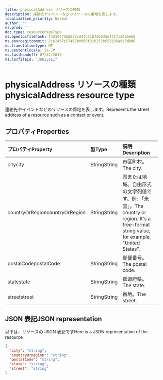 ```yaml
---
title: physicalAddress リソースの種類
description: 連絡先やイベントなどのリソースの番地を表します。
localization_priority: Normal
author: ''
ms.prod: ''
doc_type: resourcePageType
ms.openlocfilehash: f301947d6d277cd4fd51b7db035ef4f7134a5e65
ms.sourcegitcommit: 2c62457e57467b8d50f21b255b553106a9a5d8d6
ms.translationtype: MT
ms.contentlocale: ja-JP
ms.lasthandoff: 07/31/2019
ms.locfileid: "36035511"
---
```

# <a name="physicaladdress-resource-type"></a><span data-ttu-id="09ff6-103">physicalAddress リソースの種類</span><span class="sxs-lookup"><span data-stu-id="09ff6-103">physicalAddress resource type</span></span>

<span data-ttu-id="09ff6-104">連絡先やイベントなどのリソースの番地を表します。</span><span class="sxs-lookup"><span data-stu-id="09ff6-104">Represents the street address of a resource such as a contact or event.</span></span>


## <a name="properties"></a><span data-ttu-id="09ff6-105">プロパティ</span><span class="sxs-lookup"><span data-stu-id="09ff6-105">Properties</span></span>
| <span data-ttu-id="09ff6-106">プロパティ</span><span class="sxs-lookup"><span data-stu-id="09ff6-106">Property</span></span>     | <span data-ttu-id="09ff6-107">型</span><span class="sxs-lookup"><span data-stu-id="09ff6-107">Type</span></span>   |<span data-ttu-id="09ff6-108">説明</span><span class="sxs-lookup"><span data-stu-id="09ff6-108">Description</span></span>|
|:---------------|:--------|:----------|
|<span data-ttu-id="09ff6-109">city</span><span class="sxs-lookup"><span data-stu-id="09ff6-109">city</span></span>|<span data-ttu-id="09ff6-110">String</span><span class="sxs-lookup"><span data-stu-id="09ff6-110">String</span></span>|<span data-ttu-id="09ff6-111">市区町村。</span><span class="sxs-lookup"><span data-stu-id="09ff6-111">The city.</span></span>|
|<span data-ttu-id="09ff6-112">countryOrRegion</span><span class="sxs-lookup"><span data-stu-id="09ff6-112">countryOrRegion</span></span>|<span data-ttu-id="09ff6-113">String</span><span class="sxs-lookup"><span data-stu-id="09ff6-113">String</span></span>|<span data-ttu-id="09ff6-p101">国または地域。自由形式の文字列値です。例: 「米国」。</span><span class="sxs-lookup"><span data-stu-id="09ff6-p101">The country or region. It's a free-format string value, for example, "United States".</span></span>|
|<span data-ttu-id="09ff6-116">postalCode</span><span class="sxs-lookup"><span data-stu-id="09ff6-116">postalCode</span></span>|<span data-ttu-id="09ff6-117">String</span><span class="sxs-lookup"><span data-stu-id="09ff6-117">String</span></span>|<span data-ttu-id="09ff6-118">郵便番号。</span><span class="sxs-lookup"><span data-stu-id="09ff6-118">The postal code.</span></span>|
|<span data-ttu-id="09ff6-119">state</span><span class="sxs-lookup"><span data-stu-id="09ff6-119">state</span></span>|<span data-ttu-id="09ff6-120">String</span><span class="sxs-lookup"><span data-stu-id="09ff6-120">String</span></span>|<span data-ttu-id="09ff6-121">都道府県。</span><span class="sxs-lookup"><span data-stu-id="09ff6-121">The state.</span></span>|
|<span data-ttu-id="09ff6-122">street</span><span class="sxs-lookup"><span data-stu-id="09ff6-122">street</span></span>|<span data-ttu-id="09ff6-123">String</span><span class="sxs-lookup"><span data-stu-id="09ff6-123">String</span></span>|<span data-ttu-id="09ff6-124">番地。</span><span class="sxs-lookup"><span data-stu-id="09ff6-124">The street.</span></span>|

## <a name="json-representation"></a><span data-ttu-id="09ff6-125">JSON 表記</span><span class="sxs-lookup"><span data-stu-id="09ff6-125">JSON representation</span></span>

<span data-ttu-id="09ff6-126">以下は、リソースの JSON 表記です</span><span class="sxs-lookup"><span data-stu-id="09ff6-126">Here is a JSON representation of the resource</span></span>

<!-- {
  "blockType": "resource",
  "optionalProperties": [

  ],
  "@odata.type": "microsoft.graph.physicalAddress"
}-->

```json
{
  "city": "string",
  "countryOrRegion": "string",
  "postalCode": "string",
  "state": "string",
  "street": "string"
}

```

<!-- uuid: 8fcb5dbc-d5aa-4681-8e31-b001d5168d79
2015-10-25 14:57:30 UTC -->
<!-- {
  "type": "#page.annotation",
  "description": "physicalAddress resource",
  "keywords": "",
  "section": "documentation",
  "tocPath": ""
}-->
